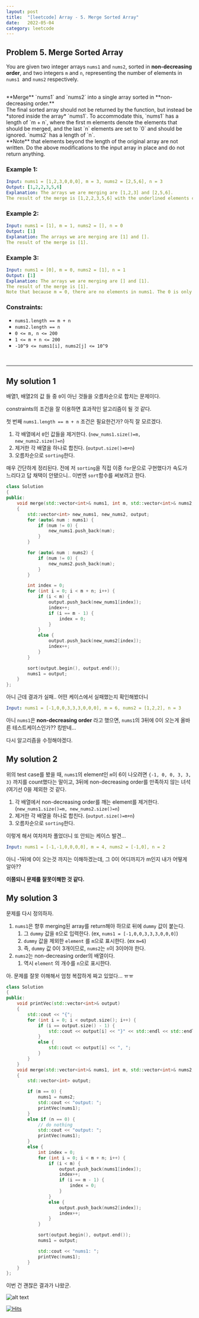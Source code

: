 ```yaml
---
layout: post
title:  "[leetcode] Array - 5. Merge Sorted Array"
date:   2022-05-04
category: leetcode
---
```


## Problem 5. Merge Sorted Array
You are given two integer arrays `nums1` and `nums2`, sorted in **non-decreasing order**, and two integers `m` and `n`, representing the number of elements in `nums1 `and `nums2` respectively.

<br>
**Merge** `nums1` and `nums2` into a single array sorted in **non-decreasing order.**

<br>
The final sorted array should not be returned by the function, but instead be *stored inside the array* `nums1`. To accommodate this, `nums1` has a length of `m + n`, where the first m elements denote the elements that should be merged, and the last `n` elements are set to `0` and should be ignored. `nums2` has a length of `n`.

<br>
**Note** that elements beyond the length of the original array are not written. Do the above modifications to the input array in place and do not return anything.

### Example 1:
```yaml
Input: nums1 = [1,2,3,0,0,0], m = 3, nums2 = [2,5,6], n = 3
Output: [1,2,2,3,5,6]
Explanation: The arrays we are merging are [1,2,3] and [2,5,6].
The result of the merge is [1,2,2,3,5,6] with the underlined elements coming from nums1.
```

### Example 2:
```yaml
Input: nums1 = [1], m = 1, nums2 = [], n = 0
Output: [1]
Explanation: The arrays we are merging are [1] and [].
The result of the merge is [1].
```

### Example 3:
```yaml
Input: nums1 = [0], m = 0, nums2 = [1], n = 1
Output: [1]
Explanation: The arrays we are merging are [] and [1].
The result of the merge is [1].
Note that because m = 0, there are no elements in nums1. The 0 is only there to ensure the merge result can fit in nums1.
```

### Constraints:
* `nums1.length == m + n`
* `nums2.length == n`
* `0 <= m, n <= 200`
* `1 <= m + n <= 200`
* `-10^9 <= nums1[i], nums2[j] <= 10^9`

<br>

---
## My solution 1

배열1, 배열2의 값 들 중 `0`이 아닌 것들을 오름차순으로 합치는 문제이다. 

constraints의 조건을 잘 이용하면 효과적인 알고리즘이 될 것 같다.

첫 번째 `nums1.length == m + n` 조건은 필요한건가? 아직 잘 모르겠다.

1. 각 배열에서 `0`인 값들을 제거한다. (`new_nums1.size()=m, new_nums2.size()=n`)
2. 제거한 각 배열을 하나로 합친다. (`output.size()=m+n`)
3. 오름차순으로 `sorting`한다.

매우 간단하게 정리된다. 전에 저 `sorting`을 직접 이중 `for`문으로 구현했다가 속도가 느리다고 답 채택이 안됐으니.. 이번엔 `sort`함수를 써보려고 한다. 

```cpp
class Solution
{
public:
    void merge(std::vector<int>& nums1, int m, std::vector<int>& nums2, int n)
    {
        std::vector<int> new_nums1, new_nums2, output;
        for (auto& num : nums1) {
            if (num != 0) {
                new_nums1.push_back(num);
            }
        }

        for (auto& num : nums2) {
            if (num != 0) {
                new_nums2.push_back(num);
            }
        }

        int index = 0;
        for (int i = 0; i < m + n; i++) {
            if (i < m) {
                output.push_back(new_nums1[index]);
                index++;
                if (i == m - 1) {
                    index = 0;
                }
            }
            else {
                output.push_back(new_nums2[index]);
                index++;
            }
        }

        sort(output.begin(), output.end());
        nums1 = output;
    }
};
```

아니 근데 결과가 실패.. 어떤 케이스에서 실패했는지 확인해봤더니
```yaml
Input: nums1 = [-1,0,0,3,3,3,0,0,0], m = 6, nums2 = [1,2,2], n = 3
```
아니 `nums1`은 **non-decreasing order** 라고 했으면, `nums1`의 3뒤에 0이 오는게 올바른 테스트케이스인가?? 킹받네...

다시 알고리즘을 수정해야겠다.

## My solution 2
위의 test case를 봤을 때, `nums1`의 element인 `m`이 6이 나오려면 `{-1, 0, 0, 3, 3, 3}` 까지를 count했다는 말이고, 3뒤에 non-decreasing order를 만족하지 않는 녀석 (여기선 0을 제외한 것 같다.

1. 각 배열에서 non-decreasing order를 깨는 element를 제거한다. (`new_nums1.size()=m, new_nums2.size()=n`)
2. 제거한 각 배열을 하나로 합친다. (`output.size()=m+n`)
3. 오름차순으로 `sorting`한다.

이렇게 해서 여차저차 풀었더니 또 안되는 케이스 발견...
```yaml
Input: nums1 = [-1,-1,0,0,0,0], m = 4, nums2 = [-1,0], n = 2
```

아니 -1뒤에 0이 오는것 까지는 이해하겠는데, 그 0이 어디까지가 m인지 내가 어떻게 알아??

**이쯤되니 문제를 잘못이해한 것 같다.**

## My solution 3
문제를 다시 정의하자.
1. `nums1`은 향후 merging된 array를 return해야 하므로 뒤에 `dummy` 값이 붙는다. 
    1. 그 `dummy` 값을 `0`으로 입력한다. (ex, `nums1 = [-1,0,0,3,3,3,0,0,0]`)
    2. `dummy` 값을 제외한 `element` 를 `m`으로 표시한다. (ex `m=6`)
    3. 즉, `dummy` 값 0이 3개이므로, `nums2`는 `n`이 3이어야 한다.
2. `nums2`는 non-decreasing order의 배열이다. 
    1. 역시 `element` 의 개수를 `n`으로 표시한다.

아. 문제를 잘못 이해해서 엄청 복잡하게 짜고 있었다... ㅠㅠ
```cpp
class Solution
{
public:
    void printVec(std::vector<int>& output)
    {
        std::cout << "{";
        for (int i = 0; i < output.size(); i++) {
            if (i == output.size() - 1) {
                std::cout << output[i] << "}" << std::endl << std::endl;
            }
            else {
                std::cout << output[i] << ", ";
            }
        }
    }
    void merge(std::vector<int>& nums1, int m, std::vector<int>& nums2, int n)
    {
        std::vector<int> output;

        if (m == 0) {
            nums1 = nums2;
            std::cout << "output: ";
            printVec(nums1);
        }
        else if (n == 0) {
            // do nothing
            std::cout << "output: ";
            printVec(nums1);
        }
        else {
            int index = 0;
            for (int i = 0; i < m + n; i++) {
                if (i < m) {
                    output.push_back(nums1[index]);
                    index++;
                    if (i == m - 1) {
                        index = 0;
                    }
                }
                else {
                    output.push_back(nums2[index]);
                    index++;
                }
            }

            sort(output.begin(), output.end());
            nums1 = output;

            std::cout << "nums1: ";
            printVec(nums1);
        }
    }
};
```

이번 건 괜찮은 결과가 나왔군. 

![alt text](/public/img/leetcode/leetcode-array-5.png)

[![Hits](https://hits.seeyoufarm.com/api/count/incr/badge.svg?url=https%3A%2F%2Fundol26.github.io%2Fleetcode%2F2022%2F05%2F04%2Fleetcode-array5.html&count_bg=%2379C83D&title_bg=%23555555&icon=&icon_color=%23E7E7E7&title=hits&edge_flat=false)](https://hits.seeyoufarm.com)